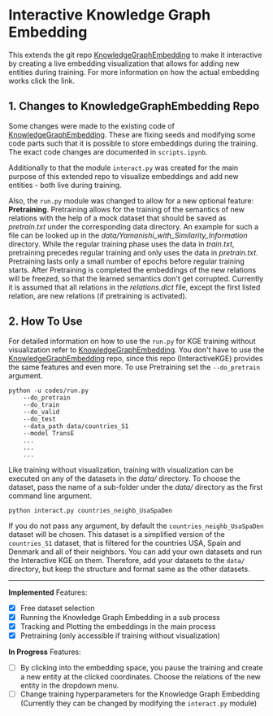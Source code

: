 # Interactive Knowledge Graph Embedding

This extends the git repo [KnowledgeGraphEmbedding](https://github.com/DeepGraphLearning/KnowledgeGraphEmbedding) to make it interactive by creating a live embedding visualization that allows for adding new entities during training.
For more information on how the actual embedding works click the link.

## 1. Changes to KnowledgeGraphEmbedding Repo

Some changes were made to the existing code of [KnowledgeGraphEmbedding](https://github.com/DeepGraphLearning/KnowledgeGraphEmbedding). These are fixing seeds and modifying some code parts such that it is possible to store embeddings during the training. 
The exact code changes are documented in `scripts.ipynb`.

Additionally to that the module `interact.py` was created for the main purpose of this extended repo to visualize embeddings and add new entities - both live during training.

Also, the `run.py` module was changed to allow for a new optional feature: **Pretraining**.
Pretraining allows for the training of the semantics of new relations with the help of a mock dataset that should be saved as _pretrain.txt_ under the corresponding data directory. 
An example for such a file can be looked up in the _data/Yamanishi_with_Similarity_Information_ directory. 
While the regular training phase uses the data in _train.txt_, pretraining precedes regular training and only uses the data in _pretrain.txt_. 
Pretraining lasts only a small number of epochs before regular training starts. 
After Pretraining is completed the embeddings of the new relations will be freezed, so that the learned semantics don't get corrupted. 
Currently it is assumed that all relations in the _relations.dict_ file, except the first listed relation, are new relations (if pretraining is activated).

## 2. How To Use

For detailed information on how to use the `run.py` for KGE training without visualization refer to [KnowledgeGraphEmbedding](https://github.com/DeepGraphLearning/KnowledgeGraphEmbedding). You don't have to use the [KnowledgeGraphEmbedding](https://github.com/DeepGraphLearning/KnowledgeGraphEmbedding) repo, since this repo (InteractiveKGE) provides the same features and even more.
To use Pretraining set the `--do_pretrain` argument.

```
python -u codes/run.py 
    --do_pretrain 
    --do_train 
    --do_valid 
    --do_test 
    --data_path data/countries_S1 
    --model TransE 
    ...
    ...
    ...
```

Like training without visualization, training with visualization can be executed on any of the datasets in the _data/_ directory. 
To choose the dataset, pass the name of a sub-folder under the _data/_ directory as the first command line argument.

```
python interact.py countries_neighb_UsaSpaDen
```

If you do not pass any argument, by default the `countries_neighb_UsaSpaDen` dataset will be chosen. 
This dataset is a simplified version of the `countries_S1` dataset, that is filtered for the countries USA, Spain and Denmark and all of their neighbors.
You can add your own datasets and run the Interactive KGE on them. Therefore, add your datasets to the `data/` directory, 
but keep the structure and format same as the other datasets.

---

**Implemented** Features:
- [x] Free dataset selection
- [x] Running the Knowledge Graph Embedding in a sub process
- [x] Tracking and Plotting the embeddings in the main process
- [x] Pretraining (only accessible if training without visualization)

**In Progress** Features:
- [ ] By clicking into the embedding space, you pause the training and create a new entity at the clicked coordinates. Choose the relations of the new entity in the dropdown menu.
- [ ] Change training hyperparameters for the Knowledge Graph Embedding (Currently they can be changed by modifying the `interact.py` module)